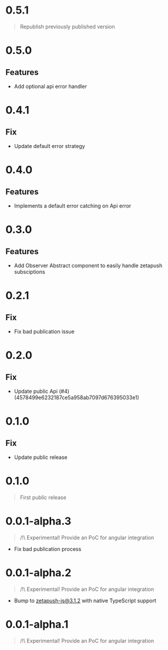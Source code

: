 # 0.5.1

> Republish previously published version

# 0.5.0

## Features

* Add optional api error handler

# 0.4.1

## Fix

* Update default error strategy

# 0.4.0

## Features

* Implements a default error catching on Api error

# 0.3.0

## Features

* Add Observer Abstract component to easily handle zetapush subsciptions

# 0.2.1

## Fix

* Fix bad publication issue

# 0.2.0

## Fix

* Update public Api (#4) (4578499e6232187ce5a958ab7097d676395033e1)

# 0.1.0

## Fix

* Update public release

# 0.1.0

> First public release

# 0.0.1-alpha.3

> /!\ Experimental! Provide an PoC for angular integration

* Fix bad publication process

# 0.0.1-alpha.2

> /!\ Experimental! Provide an PoC for angular integration

* Bump to zetapush-js@3.1.2 with native TypeScript support

# 0.0.1-alpha.1

> /!\ Experimental! Provide an PoC for angular integration
